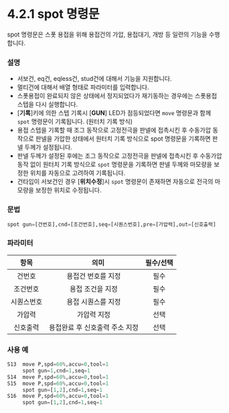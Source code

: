 ﻿# 4.2.1 spot 명령문

spot 명령문은 스폿 용접을 위해 용접건의 가압, 용접대기, 개방 등 일련의 기능을 수행합니다.

### 설명
- 서보건, eq건, eqless건, stud건에 대해서 기능을 지원합니다.
- 멀티건에 대해서 배열 형태로 파라미터를 입력합니다.
- 스폿용접이 완료되지 않은 상태에서 정지되었다가 재기동하는 경우에는 스폿용접 스텝을 다시 실행합니다. 
- [**기록**]키에 의한 스텝 기록시 \[**GUN**] LED가 점등되었다면 ```move``` 명령문과 함께 ```spot``` 명령문이 기록됩니다. (원터치 기록 방식)
- 용접 스텝을 기록할 때 조그 동작으로 고정전극을 판넬에 접촉시킨 후 수동가압 동작으로 판넬을 가압한 상태에서 원터치 기록 방식으로 spot 명령문을 기록하면 판넬 두께가 설정됩니다. 
- 판넬 두께가 설정된 후에는 조그 동작으로 고정전극을 판넬에 접촉시킨 후 수동가압 동작 없이 원터치 기록 방식으로 ```spot``` 명령문을 기록하면 판넬 두께와 마모량을 보정한 위치를 자동으로 고려하여 기록됩니다.
- 건타입이 서보건인 경우 [**위치수정**]시 ```spot``` 명령문이 존재하면 자동으로 전극의 마모량을 보정한 위치로 수정됩니다.


### 문법

```python
spot gun=[건번호],cnd=[조건번호],seq=[시퀀스번호],pre=[가압력],out=[신호출력]
```

### 파라미터

|   항목   | 　    의미    |  필수/선택 |
| :-----------: |:-----------: |:----: |
|    건번호    | 용접건 번호를 지정 | 필수 |
|    조건번호   | 용접 조건을 지정  | 필수 |
|   시퀀스번호  | 용접 시퀀스를 지정 | 필수 |
|   가압력  | 가압력 지정  |선택 |
|   신호출력  | 용접완료 후 신호출력 주소 지정  |선택|



### 사용 예

```python
S13  move P,spd=60%,accu=0,tool=1
     spot gun=1,cnd=1,seq=1
S14  move P,spd=60%,accu=0,tool=1  
S15  move P,spd=60%,accu=0,tool=1  
     spot gun=[1,2],cnd=1,seq=1
S16  move P,spd=60%,accu=0,tool=1  
     spot gun=[1,2],cnd=1,seq=1
```